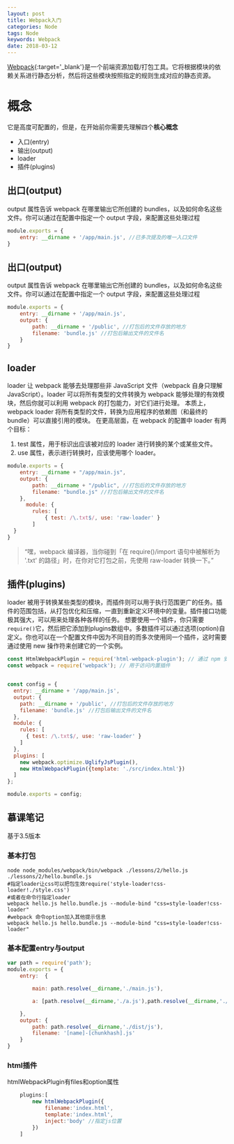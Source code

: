 ```yaml
---
layout: post
title: Webpack入门
categories: Node
tags: Node
keywords: Webpack
date: 2018-03-12 
---
```


[Webpack][1]{:target='_blank'}是一个前端资源加载/打包工具。它将根据模块的依赖关系进行静态分析，然后将这些模块按照指定的规则生成对应的静态资源。
# 概念
它是高度可配置的，但是，在开始前你需要先理解四个**核心概念**

* 入口(entry)
* 输出(output)
* loader
* 插件(plugins)

## 出口(output)
output 属性告诉 webpack 在哪里输出它所创建的 bundles，以及如何命名这些文件。你可以通过在配置中指定一个 output 字段，来配置这些处理过程
```javascript
module.exports = {
    entry: __dirname + '/app/main.js', //已多次提及的唯一入口文件
}
```
## 出口(output)
output 属性告诉 webpack 在哪里输出它所创建的 bundles，以及如何命名这些文件。你可以通过在配置中指定一个 output 字段，来配置这些处理过程
```javascript
module.exports = {
    entry: __dirname + '/app/main.js',
    output: {
        path: __dirname + '/public', //打包后的文件存放的地方
        filename: 'bundle.js' //打包后输出文件的文件名
    }
}
```

## loader
loader 让 webpack 能够去处理那些非 JavaScript 文件（webpack 自身只理解 JavaScript）。loader 可以将所有类型的文件转换为 webpack 能够处理的有效模块，然后你就可以利用 webpack 的打包能力，对它们进行处理。
本质上，webpack loader 将所有类型的文件，转换为应用程序的依赖图（和最终的 bundle）可以直接引用的模块。
在更高层面，在 webpack 的配置中 loader 有两个目标：
1. test 属性，用于标识出应该被对应的 loader 进行转换的某个或某些文件。
2. use 属性，表示进行转换时，应该使用哪个 loader。
```javascript
module.exports = {
    entry: __dirname + "/app/main.js",
    output: {
        path: __dirname + "/public", //打包后的文件存放的地方
        filename: "bundle.js" //打包后输出文件的文件名
    },
      module: {
        rules: [
            { test: /\.txt$/, use: 'raw-loader' }
        ]
  }
}
```
> “嘿，webpack 编译器，当你碰到「在 require()/import 语句中被解析为 '.txt' 的路径」时，在你对它打包之前，先使用 raw-loader 转换一下。”

## 插件(plugins)
loader 被用于转换某些类型的模块，而插件则可以用于执行范围更广的任务。插件的范围包括，从打包优化和压缩，一直到重新定义环境中的变量。插件接口功能极其强大，可以用来处理各种各样的任务。
想要使用一个插件，你只需要```require()```它，然后把它添加到plugins数组中。多数插件可以通过选项(option)自定义。你也可以在一个配置文件中因为不同目的而多次使用同一个插件，这时需要通过使用 new 操作符来创建它的一个实例。
```javascript
const HtmlWebpackPlugin = require('html-webpack-plugin'); // 通过 npm 安装
const webpack = require('webpack'); // 用于访问内置插件


const config = {
  entry: __dirname + '/app/main.js',
  output: {
    path: __dirname + '/public', //打包后的文件存放的地方
    filename: 'bundle.js' //打包后输出文件的文件名
  },
  module: {
    rules: [
      { test: /\.txt$/, use: 'raw-loader' }
    ]
  },
  plugins: [
    new webpack.optimize.UglifyJsPlugin(),
    new HtmlWebpackPlugin({template: './src/index.html'})
  ]
};

module.exports = config;
```

## 慕课笔记
基于3.5版本
### 基本打包
```shell
node node_modules/webpack/bin/webpack ./lessons/2/hello.js ./lessons/2/hello.bundle.js
#指定loader让css可以把包生效require('style-loader!css-loader!./style.css')
#或者在命令行指定loader
webpack hello.js hello.bundle.js --module-bind "css=style-loader!css-loader"
#webpack 命令option加入其他提示信息
webpack hello.js hello.bundle.js --module-bind "css=style-loader!css-loader" 
```
### 基本配置entry与output
```javascript
var path = require('path');
module.exports = {
    entry:  {

        main: path.resolve(__dirname,'./main.js'),

        a: [path.resolve(__dirname,'./a.js'),path.resolve(__dirname,'./b.js')],

    },
    output: {
        path: path.resolve(__dirname,'./dist/js'),
        filename: '[name]-[chunkhash].js'
    }
}
```
### html插件
htmlWebpackPlugin有files和option属性
```javascript
	plugins:[
		new htmlWebpackPlugin({
			filename:'index.html',
			template:'index.html',
			inject:'body' //指定js位置
		})
	]
```

[1]: https://www.webpackjs.com/concepts/